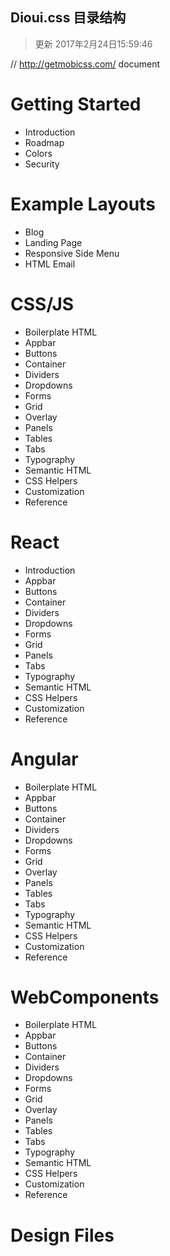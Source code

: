 ## Dioui.css 目录结构 <br/>
> 更新 2017年2月24日15:59:46

// http://getmobicss.com/  document

# Getting Started
- Introduction
- Roadmap
- Colors
- Security

# Example Layouts
- Blog
- Landing Page
- Responsive Side Menu
- HTML Email

# CSS/JS
- Boilerplate HTML
- Appbar
- Buttons
- Container
- Dividers
- Dropdowns
- Forms
- Grid
- Overlay
- Panels
- Tables  
- Tabs       
- Typography  
- Semantic HTML
- CSS Helpers       
- Customization
- Reference

# React
- Introduction
- Appbar   
- Buttons   
- Container
- Dividers
- Dropdowns
- Forms
- Grid
- Panels
- Tabs       
- Typography  
- Semantic HTML
- CSS Helpers       
- Customization
- Reference

# Angular
- Boilerplate HTML
- Appbar
- Buttons
- Container
- Dividers
- Dropdowns
- Forms
- Grid
- Overlay
- Panels
- Tables  
- Tabs       
- Typography  
- Semantic HTML
- CSS Helpers       
- Customization
- Reference

# WebComponents
- Boilerplate HTML
- Appbar
- Buttons
- Container
- Dividers
- Dropdowns
- Forms
- Grid
- Overlay
- Panels
- Tables  
- Tabs       
- Typography  
- Semantic HTML
- CSS Helpers       
- Customization
- Reference


# Design Files
